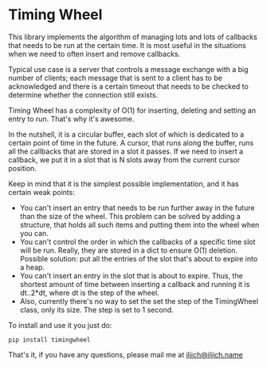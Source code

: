 # Timing Wheel

This library implements the algorithm of managing lots and lots of callbacks that needs to be run at the certain time. It is most useful in the situations when we need to often insert and remove callbacks.

Typical use case is a server that controls a message exchange with a big number of clients; each message that is sent to a client has to be acknowledged and there is a certain timeout that needs to be checked to determine whether the connection still exists.

Timing Wheel has a complexity of O(1) for inserting, deleting and setting an entry to run. That's why it's awesome.

In the nutshell, it is a circular buffer, each slot of which is dedicated to a certain point of time in the future. A cursor, that runs along the buffer, runs all the callbacks that are stored in a slot it passes. If we need to insert a callback, we put it in a slot that is N slots away from the current cursor position.

Keep in mind that it is the simplest possible implementation, and it has certain weak points:
 * You can't insert an entry that needs to be run further away in the future than the size of the wheel. This problem can be solved by adding a structure, that holds all such items and putting them into the wheel when you can.
 * You can't control the order in which the callbacks of a specific time slot will be run. Really, they are stored in a dict to ensure O(1) deletion. Possible solution: put all the entries of the slot that's about to expire into a heap.
 * You can't insert an entry in the slot that is about to expire. Thus, the shortest amount of time between inserting a callback and running it is dt..2*dt, where dt is the step of the wheel.
 * Also, currently there's no way to set the set the step of the TimingWheel class, only its size. The step is set to 1 second.

To install and use it you just do:
```
pip install timingwheel
```

That's it, if you have any questions, please mail me at iljich@iljich.name
